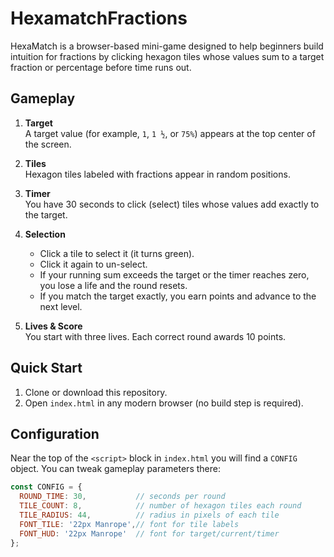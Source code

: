 # HexamatchFractions

HexaMatch is a browser-based mini-game designed to help beginners build intuition for fractions by clicking hexagon tiles whose values sum to a target fraction or percentage before time runs out.

## Gameplay

1. **Target**  
   A target value (for example, `1`, `1 ½`, or `75%`) appears at the top center of the screen.

2. **Tiles**  
   Hexagon tiles labeled with fractions appear in random positions.

3. **Timer**  
   You have 30 seconds to click (select) tiles whose values add exactly to the target.

4. **Selection**  
   - Click a tile to select it (it turns green).  
   - Click it again to un-select.  
   - If your running sum exceeds the target or the timer reaches zero, you lose a life and the round resets.  
   - If you match the target exactly, you earn points and advance to the next level.

5. **Lives & Score**  
   You start with three lives. Each correct round awards 10 points.

## Quick Start

1. Clone or download this repository.  
2. Open `index.html` in any modern browser (no build step is required).

## Configuration

Near the top of the `<script>` block in `index.html` you will find a `CONFIG` object. You can tweak gameplay parameters there:

```js
const CONFIG = {
  ROUND_TIME: 30,           // seconds per round
  TILE_COUNT: 8,            // number of hexagon tiles each round
  TILE_RADIUS: 44,          // radius in pixels of each tile
  FONT_TILE: '22px Manrope',// font for tile labels
  FONT_HUD: '22px Manrope'  // font for target/current/timer
};
